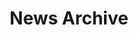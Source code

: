 ---
title: News Archive

# Listing view
view: news

# Optional banner image (relative to `assets/media/` folder).
banner:
  caption: ''
  image: ''
---